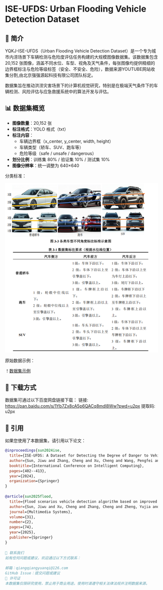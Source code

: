 # ISE-UFDS: Urban Flooding Vehicle Detection Dataset

## 📖 简介

YQKJ-ISE-UFDS（Urban Flooding Vehicle Detection Dataset）是一个专为城市内涝场景下车辆检测与危险度评估任务构建的大规模图像数据集。该数据集包含 20,152 张图像，涵盖不同水位、车型、视角及天气条件，每张图像均提供精细的边界框标注与危险等级标签（安全、不安全、危险），数据来源YOUTUBE网站收集分割,由北京强强源起科技有限公司团队标定。

数据集旨在推动洪涝灾害场景下的计算机视觉研究，特别是在极端天气条件下的车辆检测、风险评估与应急救援系统中的算法开发与评估。

## 📊 数据集概览

- **图像数量**：20,152 张
- **标注格式**：YOLO 格式（txt）
- **标注内容**：
  - 车辆边界框（x_center, y_center, width, height）
  - 车辆类型（轿车、SUV、跑车等）
  - 危险等级（safe / unsafe / dangerous）
- **划分比例**：训练集 80% / 验证集 10% / 测试集 10%
- **图像分辨率**：统一调整为 640×640

分类标准：

![分类标准](images/1.png)

原始数据示例：

！[数据集示例](images/2.png)

## 🚀 下载方式

数据集可通过以下百度网盘链接下载：
链接: https://pan.baidu.com/s/1Yb7Zx8cA5p6QACq8mdl8Ww?pwd=u2px 提取码: u2px
## 📌 引用

如果您使用了本数据集，请引用以下论文：

```bibtex
@inproceedings{sun2024ise,
  title={ISE-UFDS: A Dataset for Detecting the Degree of Danger to Vehicles in Urban Flooding and Performance Assessment},
  author={Sun, Jiwu and Zhang, Cheng and Xu, Cheng and Wang, Pengfei and Liu, Hongzhe},
  booktitle={International Conference on Intelligent Computing},
  pages={402--413},
  year={2024},
  organization={Springer}
}

@article{sun2025flood,
  title={Flood scenarios vehicle detection algorithm based on improved YOLOv9},
  author={Sun, Jiwu and Xu, Cheng and Zhang, Cheng and Zheng, Yujia and Wang, Pengfei and Liu, Hongzhe},
  journal={Multimedia Systems},
  volume={31},
  number={2},
  pages={74},
  year={2025},
  publisher={Springer}
}

📮 联系我们
如有任何问题或建议，欢迎通过以下方式联系：

邮箱：qiangqiangyuanqi@126.com
GitHub Issue：提交问题或建议
📜 许可证
本数据集仅限研究使用，禁止用于商业用途。使用时请遵守相关法律法规并注明数据来源。